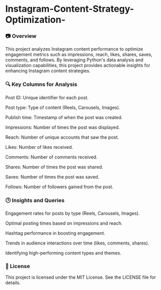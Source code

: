 # Instagram-Content-Strategy-Optimization-

### 📷 Overview

This project analyzes Instagram content performance to optimize engagement metrics such as impressions, reach, likes, shares, saves, comments, and follows. By leveraging Python's data analysis and visualization capabilities, this project provides actionable insights for enhancing Instagram content strategies.

### 🔍 Key Columns for Analysis

Post ID: Unique identifier for each post.

Post type: Type of content (Reels, Carousels, Images).

Publish time: Timestamp of when the post was created.

Impressions: Number of times the post was displayed.

Reach: Number of unique accounts that saw the post.

Likes: Number of likes received.

Comments: Number of comments received.

Shares: Number of times the post was shared.

Saves: Number of times the post was saved.

Follows: Number of followers gained from the post.

### 🕒 Insights and Queries

Engagement rates for posts by type (Reels, Carousels, Images).

Optimal posting times based on impressions and reach.

Hashtag performance in boosting engagement.

Trends in audience interactions over time (likes, comments, shares).

Identifying high-performing content types and themes.





### 📜 License

This project is licensed under the MIT License. See the LICENSE file for details.
